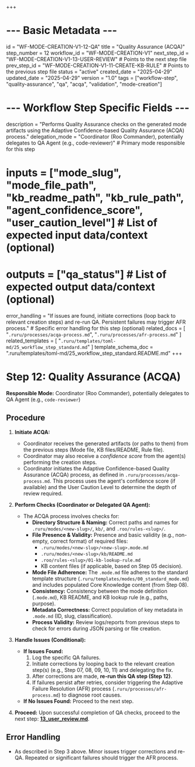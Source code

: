 +++
# --- Basic Metadata ---
id = "WF-MODE-CREATION-V1-12-QA"
title = "Quality Assurance (ACQA)"
step_number = 12
workflow_id = "WF-MODE-CREATION-V1"
next_step_id = "WF-MODE-CREATION-V1-13-USER-REVIEW" # Points to the next step file
prev_step_id = "WF-MODE-CREATION-V1-11-CREATE-KB-RULE" # Points to the previous step file
status = "active"
created_date = "2025-04-29"
updated_date = "2025-04-29"
version = "1.0"
tags = ["workflow-step", "quality-assurance", "qa", "acqa", "validation", "mode-creation"]

# --- Workflow Step Specific Fields ---
description = "Performs Quality Assurance checks on the generated mode artifacts using the Adaptive Confidence-based Quality Assurance (ACQA) process."
delegation_mode = "Coordinator (Roo Commander), potentially delegates to QA Agent (e.g., code-reviewer)" # Primary mode responsible for this step
# inputs = ["mode_slug", "mode_file_path", "kb_readme_path", "kb_rule_path", "agent_confidence_score", "user_caution_level"] # List of expected input data/context (optional)
# outputs = ["qa_status"] # List of expected output data/context (optional)
error_handling = "If issues are found, initiate corrections (loop back to relevant creation steps) and re-run QA. Persistent failures may trigger AFR process." # Specific error handling for this step (optional)
related_docs = [
    "`.ruru/processes/acqa-process.md`",
    "`.ruru/processes/afr-process.md`"
]
related_templates = [
    "`.ruru/templates/toml-md/25_workflow_step_standard.md`"
]
template_schema_doc = ".ruru/templates/toml-md/25_workflow_step_standard.README.md"
+++

# Step 12: Quality Assurance (ACQA)

**Responsible Mode:** Coordinator (Roo Commander), potentially delegates to QA Agent (e.g., `code-reviewer`)

## Procedure

1.  **Initiate ACQA:**
    *   Coordinator receives the generated artifacts (or paths to them) from the previous steps (Mode file, KB files/README, Rule file).
    *   Coordinator may also receive a *confidence score* from the agent(s) performing the creation steps.
    *   Coordinator initiates the Adaptive Confidence-based Quality Assurance (ACQA) process, as defined in `.ruru/processes/acqa-process.md`. This process uses the agent's confidence score (if available) and the User Caution Level to determine the depth of review required.

2.  **Perform Checks (Coordinator or Delegated QA Agent):**
    *   The ACQA process involves checks for:
        *   **Directory Structure & Naming:** Correct paths and names for `.ruru/modes/<new-slug>/`, `kb/`, and `.roo/rules-<slug>/`.
        *   **File Presence & Validity:** Presence and basic validity (e.g., non-empty, correct format) of required files:
            *   `.ruru/modes/<new-slug>/<new-slug>.mode.md`
            *   `.ruru/modes/<new-slug>/kb/README.md`
            *   `.roo/rules-<slug>/01-kb-lookup-rule.md`
            *   KB content files (if applicable, based on Step 05 decision).
        *   **Mode File Adherence:** The `.mode.md` file adheres to the standard template structure (`.ruru/templates/modes/00_standard_mode.md`) and includes populated Core Knowledge content (from Step 08).
        *   **Consistency:** Consistency between the mode definition (`.mode.md`), KB README, and KB lookup rule (e.g., paths, purpose).
        *   **Metadata Correctness:** Correct population of key metadata in `.mode.md` (ID, slug, classification).
        *   **Process Validity:** Review logs/reports from previous steps to check for errors during JSON parsing or file creation.

3.  **Handle Issues (Conditional):**
    *   **If Issues Found:**
        1.  Log the specific QA failures.
        2.  Initiate corrections by looping back to the relevant creation step(s) (e.g., Step 07, 08, 09, 10, 11) and delegating the fix.
        3.  After corrections are made, **re-run this QA step (Step 12)**.
        4.  If failures persist after retries, consider triggering the Adaptive Failure Resolution (AFR) process (`.ruru/processes/afr-process.md`) to diagnose root causes.
    *   **If No Issues Found:** Proceed to the next step.

4.  **Proceed:** Upon successful completion of QA checks, proceed to the next step: **[13_user_review.md](./13_user_review.md)**.

## Error Handling
*   As described in Step 3 above. Minor issues trigger corrections and re-QA. Repeated or significant failures should trigger the AFR process.